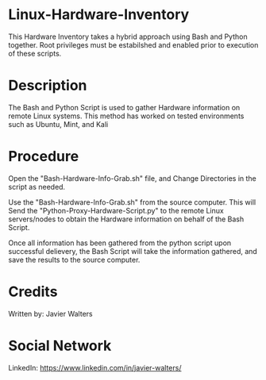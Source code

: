 # Linux-Hardware-Inventory
This Hardware Inventory takes a hybrid approach using Bash and Python together. 
Root privileges must be estabilshed and enabled prior to execution of these scripts. 

# Description
The Bash and Python Script is used to gather Hardware information on remote Linux systems. This method has worked on tested environments such as Ubuntu, Mint, and Kali

# Procedure
Open the "Bash-Hardware-Info-Grab.sh" file, and Change Directories in the script as needed. 

Use the "Bash-Hardware-Info-Grab.sh" from the source computer. This will Send the "Python-Proxy-Hardware-Script.py" to the remote Linux servers/nodes to obtain the Hardware information on behalf of the Bash Script. 

Once all information has been gathered from the python script upon successful delievery, the Bash Script will take the information gathered, and save the results to the source computer. 

# Credits
Written by: Javier Walters

# Social Network
LinkedIn: https://www.linkedin.com/in/javier-walters/

